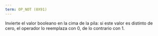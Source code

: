 ```yaml
---
term: OP_NOT (0X91)
---
```


Invierte el valor booleano en la cima de la pila: si este valor es distinto de cero, el operador lo reemplaza con 0, de lo contrario con 1.